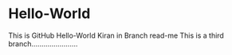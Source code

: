# Hello-World
This is GitHub Hello-World
Kiran in Branch read-me
This is a third branch.......................
